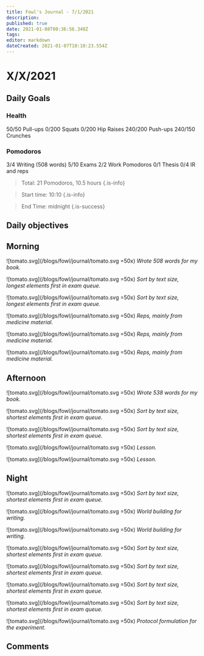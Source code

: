 ```yaml
---
title: Fowl's Journal - 7/1/2021
description: 
published: true
date: 2021-01-08T00:36:56.348Z
tags: 
editor: markdown
dateCreated: 2021-01-07T10:10:23.554Z
---
```


# X/X/2021


## Daily Goals 
### Health
50/50 Pull-ups
0/200 Squats
0/200 Hip Raises 
240/200 Push-ups
240/150 Crunches 
### Pomodoros
3/4 Writing (508 words)
5/10 Exams
2/2 Work Pomodoros
0/1 Thesis 
0/4 IR and reps 
> Total: 21 Pomodoros, 10.5 hours
{.is-info}


> Start time: 10:10 
{.is-info}

> End Time: midnight
{.is-success}


## Daily objectives
 

## Morning
![tomato.svg](/blogs/fowl/journal/tomato.svg =50x)
*Wrote 508 words for my book.*

![tomato.svg](/blogs/fowl/journal/tomato.svg =50x)
*Sort by text size, longest elements first in exam queue.*

![tomato.svg](/blogs/fowl/journal/tomato.svg =50x)
*Sort by text size, longest elements first in exam queue.*

![tomato.svg](/blogs/fowl/journal/tomato.svg =50x)
*Reps, mainly from medicine material.*

![tomato.svg](/blogs/fowl/journal/tomato.svg =50x)
*Reps, mainly from medicine material.*

![tomato.svg](/blogs/fowl/journal/tomato.svg =50x)
*Reps, mainly from medicine material.*


## Afternoon
![tomato.svg](/blogs/fowl/journal/tomato.svg =50x)
*Wrote 538 words for my book.*

![tomato.svg](/blogs/fowl/journal/tomato.svg =50x)
*Sort by text size, shortest elements first in exam queue.*

![tomato.svg](/blogs/fowl/journal/tomato.svg =50x)
*Sort by text size, shortest elements first in exam queue.*

![tomato.svg](/blogs/fowl/journal/tomato.svg =50x)
*Lesson.*

![tomato.svg](/blogs/fowl/journal/tomato.svg =50x)
*Lesson.*

## Night
![tomato.svg](/blogs/fowl/journal/tomato.svg =50x)
*Sort by text size, shortest elements first in exam queue.*

![tomato.svg](/blogs/fowl/journal/tomato.svg =50x)
*World building for writing.*

![tomato.svg](/blogs/fowl/journal/tomato.svg =50x)
*World building for writing.*

![tomato.svg](/blogs/fowl/journal/tomato.svg =50x)
*Sort by text size, shortest elements first in exam queue.*

![tomato.svg](/blogs/fowl/journal/tomato.svg =50x)
*Sort by text size, shortest elements first in exam queue.*

![tomato.svg](/blogs/fowl/journal/tomato.svg =50x)
*Sort by text size, shortest elements first in exam queue.*

![tomato.svg](/blogs/fowl/journal/tomato.svg =50x)
*Sort by text size, shortest elements first in exam queue.*

![tomato.svg](/blogs/fowl/journal/tomato.svg =50x)
*Protocol formulation for the experiment.*



## Comments











